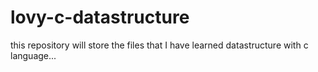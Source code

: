 # lovy-c-datastructure
this repository will store the files that I have learned datastructure with c language...
